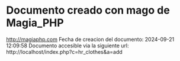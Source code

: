 # Documento creado con mago de Magia_PHP 
http://magiaphp.com 
Fecha de creacion del documento: 2024-09-21 12:09:58 
Documento accesible via la siguiente url:  
http://localhost/index.php?c=hr_clothes&a=add 

